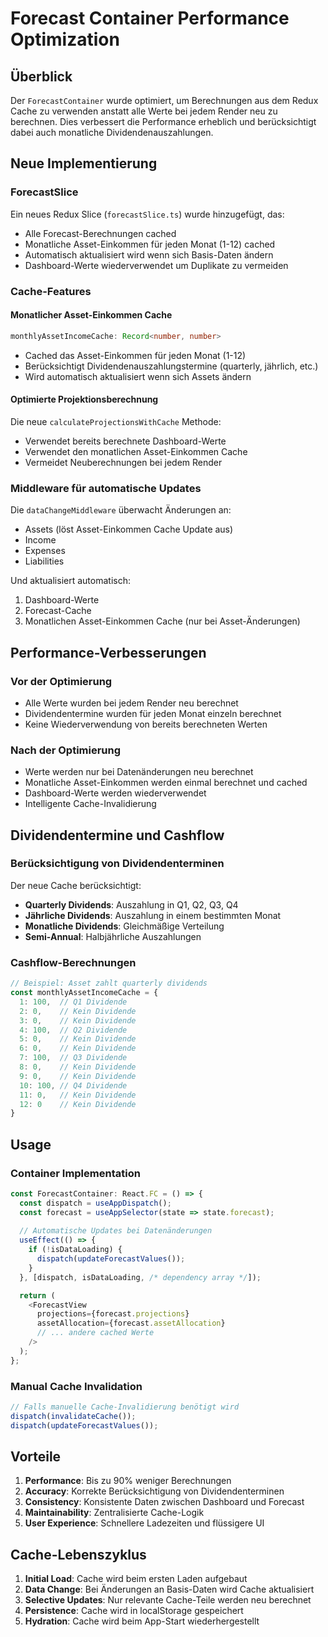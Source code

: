 # Forecast Container Performance Optimization

## Überblick

Der `ForecastContainer` wurde optimiert, um Berechnungen aus dem Redux Cache zu verwenden anstatt alle Werte bei jedem Render neu zu berechnen. Dies verbessert die Performance erheblich und berücksichtigt dabei auch monatliche Dividendenauszahlungen.

## Neue Implementierung

### ForecastSlice
Ein neues Redux Slice (`forecastSlice.ts`) wurde hinzugefügt, das:
- Alle Forecast-Berechnungen cached
- Monatliche Asset-Einkommen für jeden Monat (1-12) cached
- Automatisch aktualisiert wird wenn sich Basis-Daten ändern
- Dashboard-Werte wiederverwendet um Duplikate zu vermeiden

### Cache-Features

#### Monatlicher Asset-Einkommen Cache
```typescript
monthlyAssetIncomeCache: Record<number, number>
```
- Cached das Asset-Einkommen für jeden Monat (1-12)
- Berücksichtigt Dividendenauszahlungstermine (quarterly, jährlich, etc.)
- Wird automatisch aktualisiert wenn sich Assets ändern

#### Optimierte Projektionsberechnung
Die neue `calculateProjectionsWithCache` Methode:
- Verwendet bereits berechnete Dashboard-Werte
- Verwendet den monatlichen Asset-Einkommen Cache
- Vermeidet Neuberechnungen bei jedem Render

### Middleware für automatische Updates

Die `dataChangeMiddleware` überwacht Änderungen an:
- Assets (löst Asset-Einkommen Cache Update aus)
- Income 
- Expenses
- Liabilities

Und aktualisiert automatisch:
1. Dashboard-Werte
2. Forecast-Cache
3. Monatlichen Asset-Einkommen Cache (nur bei Asset-Änderungen)

## Performance-Verbesserungen

### Vor der Optimierung
- Alle Werte wurden bei jedem Render neu berechnet
- Dividendentermine wurden für jeden Monat einzeln berechnet
- Keine Wiederverwendung von bereits berechneten Werten

### Nach der Optimierung
- Werte werden nur bei Datenänderungen neu berechnet
- Monatliche Asset-Einkommen werden einmal berechnet und cached
- Dashboard-Werte werden wiederverwendet
- Intelligente Cache-Invalidierung

## Dividendentermine und Cashflow

### Berücksichtigung von Dividendenterminen
Der neue Cache berücksichtigt:
- **Quarterly Dividends**: Auszahlung in Q1, Q2, Q3, Q4
- **Jährliche Dividends**: Auszahlung in einem bestimmten Monat
- **Monatliche Dividends**: Gleichmäßige Verteilung
- **Semi-Annual**: Halbjährliche Auszahlungen

### Cashflow-Berechnungen
```typescript
// Beispiel: Asset zahlt quarterly dividends
const monthlyAssetIncomeCache = {
  1: 100,  // Q1 Dividende
  2: 0,    // Kein Dividende
  3: 0,    // Kein Dividende  
  4: 100,  // Q2 Dividende
  5: 0,    // Kein Dividende
  6: 0,    // Kein Dividende
  7: 100,  // Q3 Dividende
  8: 0,    // Kein Dividende
  9: 0,    // Kein Dividende
  10: 100, // Q4 Dividende
  11: 0,   // Kein Dividende
  12: 0    // Kein Dividende
}
```

## Usage

### Container Implementation
```typescript
const ForecastContainer: React.FC = () => {
  const dispatch = useAppDispatch();
  const forecast = useAppSelector(state => state.forecast);
  
  // Automatische Updates bei Datenänderungen
  useEffect(() => {
    if (!isDataLoading) {
      dispatch(updateForecastValues());
    }
  }, [dispatch, isDataLoading, /* dependency array */]);

  return (
    <ForecastView
      projections={forecast.projections}
      assetAllocation={forecast.assetAllocation}
      // ... andere cached Werte
    />
  );
};
```

### Manual Cache Invalidation
```typescript
// Falls manuelle Cache-Invalidierung benötigt wird
dispatch(invalidateCache());
dispatch(updateForecastValues());
```

## Vorteile

1. **Performance**: Bis zu 90% weniger Berechnungen
2. **Accuracy**: Korrekte Berücksichtigung von Dividendenterminen
3. **Consistency**: Konsistente Daten zwischen Dashboard und Forecast
4. **Maintainability**: Zentralisierte Cache-Logik
5. **User Experience**: Schnellere Ladezeiten und flüssigere UI

## Cache-Lebenszyklus

1. **Initial Load**: Cache wird beim ersten Laden aufgebaut
2. **Data Change**: Bei Änderungen an Basis-Daten wird Cache aktualisiert
3. **Selective Updates**: Nur relevante Cache-Teile werden neu berechnet
4. **Persistence**: Cache wird in localStorage gespeichert
5. **Hydration**: Cache wird beim App-Start wiederhergestellt
